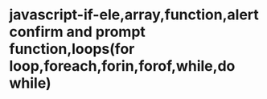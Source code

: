 # javascript-if-ele,array,function,alert confirm and prompt function,loops(for loop,foreach,forin,forof,while,do while)
